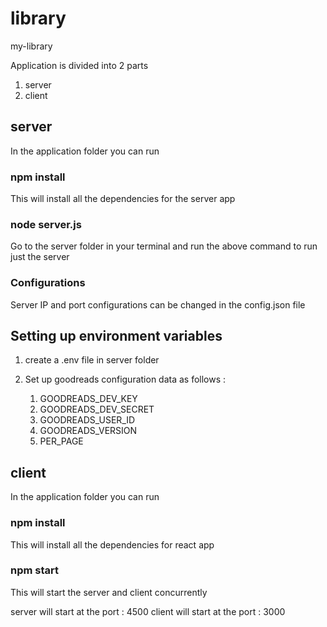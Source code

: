 # library

my-library

Application is divided into 2 parts

1. server
2. client

## server

In the application folder you can run

### npm install

This will install all the dependencies for the server app

### node server.js

Go to the server folder in your terminal and run the above command to run just the server

### Configurations

Server IP and port configurations can be changed in the config.json file

## Setting up environment variables

1. create a .env file in server folder
2. Set up goodreads configuration data as follows :

   1. GOODREADS_DEV_KEY
   2. GOODREADS_DEV_SECRET
   3. GOODREADS_USER_ID
   4. GOODREADS_VERSION
   5. PER_PAGE

## client

In the application folder you can run

### npm install

This will install all the dependencies for react app

### npm start

This will start the server and client concurrently

server will start at the port : 4500
client will start at the port : 3000

